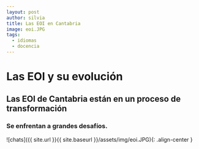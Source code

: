 ```yaml
---
layout: post
author: silvia
title: Las EOI en Cantabria
image: eoi.JPG
tags:
  - idiomas
  - docencia
---
```


# Las EOI y su evolución 

## Las EOI de Cantabria están en un proceso de transformación

### Se enfrentan a grandes desafíos.

![chats]({{ site.url }}{{ site.baseurl }}/assets/img/eoi.JPG){: .align-center }
